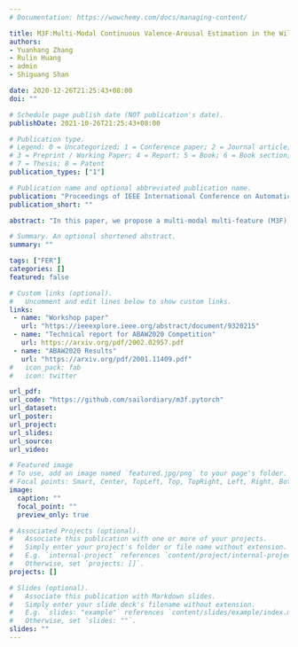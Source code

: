 ```yaml
---
# Documentation: https://wowchemy.com/docs/managing-content/

title: M3F:Multi-Modal Continuous Valence-Arousal Estimation in the Wild
authors:
- Yuanhang Zhang
- Rulin Huang
- admin
- Shiguang Shan

date: 2020-12-26T21:25:43+08:00
doi: ""

# Schedule page publish date (NOT publication's date).
publishDate: 2021-10-26T21:25:43+08:00

# Publication type.
# Legend: 0 = Uncategorized; 1 = Conference paper; 2 = Journal article;
# 3 = Preprint / Working Paper; 4 = Report; 5 = Book; 6 = Book section;
# 7 = Thesis; 8 = Patent
publication_types: ["1"]

# Publication name and optional abbreviated publication name.
publication: "Proceedings of IEEE International Conference on Automatic Face and Gesture Recognition (FG), 2020"
publication_short: ""

abstract: "In this paper, we propose a multi-modal multi-feature (M3F) approach for in-the-wild valence-arousal estimation. In the proposed M3F framework, we fuse both visual features from videos and acoustic features from the audio tracks to estimate the valence and arousal. We follow a CNN-RNN paradigm, where the spatio-temporal visual features are extracted with a 3D convolutional network and/or a pretrained 2D convolutional network, and a bidirectional recurrent neural network. We evaluated the M3F framework on the validation set provided by the Affective Behavior Analysis in-the-wild (ABAW) Challenge, held in conjunction with the IEEE International Conference on Automatic Face and Gesture Recognition (FG) 2020, and it significantly outperforms the baseline method."

# Summary. An optional shortened abstract.
summary: ""

tags: ["FER"]
categories: []
featured: false

# Custom links (optional).
#   Uncomment and edit lines below to show custom links.
links:
 - name: "Workshop paper"
   url: "https://ieeexplore.ieee.org/abstract/document/9320215"
 - name: "Technical report for ABAW2020 Competition"
   url: https://arxiv.org/pdf/2002.02957.pdf
 - name: "ABAW2020 Results"
   url: "https://arxiv.org/pdf/2001.11409.pdf"
#   icon_pack: fab
#   icon: twitter

url_pdf:
url_code: "https://github.com/sailordiary/m3f.pytorch"
url_dataset:
url_poster:
url_project:
url_slides:
url_source:
url_video:

# Featured image
# To use, add an image named `featured.jpg/png` to your page's folder. 
# Focal points: Smart, Center, TopLeft, Top, TopRight, Left, Right, BottomLeft, Bottom, BottomRight.
image:
  caption: ""
  focal_point: ""
  preview_only: true

# Associated Projects (optional).
#   Associate this publication with one or more of your projects.
#   Simply enter your project's folder or file name without extension.
#   E.g. `internal-project` references `content/project/internal-project/index.md`.
#   Otherwise, set `projects: []`.
projects: []

# Slides (optional).
#   Associate this publication with Markdown slides.
#   Simply enter your slide deck's filename without extension.
#   E.g. `slides: "example"` references `content/slides/example/index.md`.
#   Otherwise, set `slides: ""`.
slides: ""
---
```

